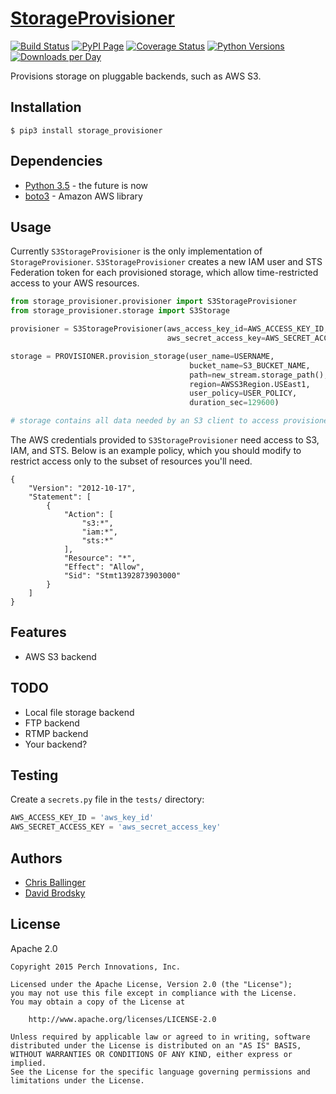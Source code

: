 # [StorageProvisioner](https://github.com/PerchLive/storage_provisioner)

[![Build Status](https://img.shields.io/travis/PerchLive/storage_provisioner.svg)](https://travis-ci.org/PerchLive/storage_provisioner) [![PyPI Page](https://img.shields.io/pypi/v/storage_provisioner.svg)](https://pypi.python.org/pypi/storage_provisioner) [![Coverage Status](https://img.shields.io/coveralls/PerchLive/storage_provisioner.svg)](https://coveralls.io/github/PerchLive/storage_provisioner?branch=master) [![Python Versions](https://img.shields.io/pypi/pyversions/storage_provisioner.svg)](https://pypi.python.org/pypi/storage_provisioner) [![Downloads per Day](https://img.shields.io/pypi/dd/storage_provisioner.svg)](https://pypi.python.org/pypi/storage_provisioner)

Provisions storage on pluggable backends, such as AWS S3.

## Installation

    $ pip3 install storage_provisioner

## Dependencies

* [Python 3.5](https://www.python.org/downloads/release/python-350/) - the future is now
* [boto3](https://github.com/boto/boto3) - Amazon AWS library

## Usage

Currently `S3StorageProvisioner` is the only implementation of `StorageProvisioner`.
`S3StorageProvisioner` creates a new IAM user and STS Federation token for each provisioned storage,
which allow time-restricted access to your AWS resources.

```python
from storage_provisioner.provisioner import S3StorageProvisioner
from storage_provisioner.storage import S3Storage

provisioner = S3StorageProvisioner(aws_access_key_id=AWS_ACCESS_KEY_ID,
                                   aws_secret_access_key=AWS_SECRET_ACCESS_KEY)

storage = PROVISIONER.provision_storage(user_name=USERNAME,             # Required. Username of to-be-created IAM user owning access credentials.
                                        bucket_name=S3_BUCKET_NAME,     # Required. Name of S3 Bucket. Will be created if necessary.
                                        path=new_stream.storage_path(), # Optional. Limit access to bucket directory.
                                        region=AWSS3Region.USEast1,     # Optional. Region of bucket.
                                        user_policy=USER_POLICY,        # Optional. Complete AWS policy of the to-be-created IAM user. If None, will be generated based on value of :param path. If not None, :param path is ignored.
                                        duration_sec=129600)            # Optional. Expiry time of the returned credentials. Restrictions apply per AWS guidelines, see function docstring.

# storage contains all data needed by an S3 client to access provisioned resources.
```

The AWS credentials provided to `S3StorageProvisioner` need access to S3, IAM, and STS.
Below is an example policy, which you should modify to restrict access only to the subset of resources you'll need.

```
{
    "Version": "2012-10-17",
    "Statement": [
        {
            "Action": [
                "s3:*",
                "iam:*",
                "sts:*"
            ],
            "Resource": "*",
            "Effect": "Allow",
            "Sid": "Stmt1392873903000"
        }
    ]
}
```

## Features

* AWS S3 backend

## TODO

* Local file storage backend
* FTP backend
* RTMP backend
* Your backend?

## Testing

Create a `secrets.py` file in the `tests/` directory:

```python
AWS_ACCESS_KEY_ID = 'aws_key_id'
AWS_SECRET_ACCESS_KEY = 'aws_secret_access_key'

```

## Authors

* [Chris Ballinger](https://github.com/chrisballinger)
* [David Brodsky](https://github.com/onlyinamerica)


## License

Apache 2.0

```
Copyright 2015 Perch Innovations, Inc.

Licensed under the Apache License, Version 2.0 (the "License");
you may not use this file except in compliance with the License.
You may obtain a copy of the License at

    http://www.apache.org/licenses/LICENSE-2.0

Unless required by applicable law or agreed to in writing, software
distributed under the License is distributed on an "AS IS" BASIS,
WITHOUT WARRANTIES OR CONDITIONS OF ANY KIND, either express or implied.
See the License for the specific language governing permissions and
limitations under the License.
```
